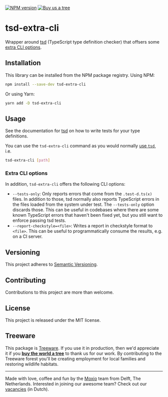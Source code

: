 [![NPM version](https://img.shields.io/npm/v/tsd-extra-cli.svg)](https://www.npmjs.com/package/tsd-extra-cli)
[![Buy us a tree](https://img.shields.io/badge/Treeware-%F0%9F%8C%B3-lightgreen)](https://plant.treeware.earth/Moxio/tsd-extra-cli)

tsd-extra-cli
=============
Wrapper around [tsd](https://github.com/SamVerschueren/tsd) (TypeScript type
definition checker) that offsers some [extra CLI options](#extra-cli-options).

Installation
------------
This library can be installed from the NPM package registry. Using NPM:
```sh
npm install --save-dev tsd-extra-cli
```
Or using Yarn:
```sh
yarn add -D tsd-extra-cli
```

Usage
-----
See the documentation for [tsd](https://github.com/SamVerschueren/tsd) on
how to write tests for your type definitions.

You can use the `tsd-extra-cli` command as you would normally
[use `tsd`](https://github.com/SamVerschueren/tsd#usage), i.e.
```sh
tsd-extra-cli [path]
```

### Extra CLI options

In addition, `tsd-extra-cli` offers the following CLI options:

* `--tests-only`: Only reports errors that come from the `.test-d.ts(x)` files.
  In addition to those, tsd normally also reports TypeScript errors in the
  files loaded from the system under test. The `--tests-only` option discards
  those. This can be useful in codebases where there are some known TypeScript
  errors that haven't been fixed yet, but you still want to enforce passing
  tsd tests.
* `--report-checkstyle=<file>`: Writes a report in checkstyle format to `<file>`.
  This can be useful to programmatically consume the results, e.g. on a CI
  server.

Versioning
----------
This project adheres to [Semantic Versioning](http://semver.org/).

Contributing
------------
Contributions to this project are more than welcome.

License
-------
This project is released under the MIT license.

Treeware
--------
This package is [Treeware](https://treeware.earth/). If you use it in production,
then we'd appreciate it if you [**buy the world a tree**](https://plant.treeware.earth/Moxio/tsd-extra-cli)
to thank us for our work. By contributing to the Treeware forest you'll be creating
employment for local families and restoring wildlife habitats.

---
Made with love, coffee and fun by the [Moxio](https://www.moxio.com) team from
Delft, The Netherlands. Interested in joining our awesome team? Check out our
[vacancies](https://werkenbij.moxio.com/) (in Dutch).
